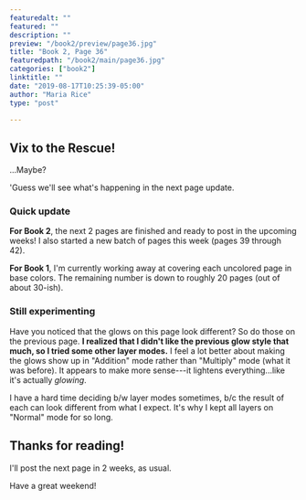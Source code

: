 ```yaml
---
featuredalt: ""
featured: ""
description: ""
preview: "/book2/preview/page36.jpg"
title: "Book 2, Page 36"
featuredpath: "/book2/main/page36.jpg"
categories: ["book2"]
linktitle: ""
date: "2019-08-17T10:25:39-05:00"
author: "Maria Rice"
type: "post"

---
```


## Vix to the Rescue!

...Maybe?

'Guess we'll see what's happening in the next page update. 

### Quick update

**For Book 2**, the next 2 pages are finished and ready to post in the upcoming weeks!
I also started a new batch of pages this week (pages 39 through 42).

**For Book 1**, I'm currently working away at covering each uncolored page in base colors. 
The remaining number is down to roughly 20 pages (out of about 30-ish).

### Still experimenting

Have you noticed that the glows on this page look different? 
So do those on the previous page. 
**I realized that I didn't like the previous glow style that much, so I tried some other layer modes.** 
I feel a lot better about making the glows show up in "Addition" mode rather than "Multiply" mode (what it was before). 
It appears to make more sense---it lightens everything...like it's actually _glowing_. 

I have a hard time deciding b/w layer modes sometimes, b/c the result of each can look different from what I expect. 
It's why I kept all layers on "Normal" mode for so long. 

## Thanks for reading!

I'll post the next page in 2 weeks, as usual.

Have a great weekend!


